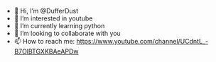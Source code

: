 - 👋 Hi, I’m @DufferDust
- 👀 I’m interested in youtube 
- 🌱 I’m currently learning python
- 💞️ I’m looking to collaborate with you
- 📫 How to reach me: https://www.youtube.com/channel/UCdntL_-B7OlBTGXKBAeAPDw

<!---
DufferDust/DufferDust is a ✨ special ✨ repository because its `README.md` (this file) appears on your GitHub profile.
You can click the Preview link to take a look at your changes.
--->
